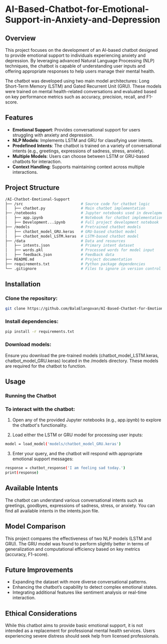 # AI-Based-Chatbot-for-Emotional-Support-in-Anxiety-and-Depression

## Overview
This project focuses on the development of an AI-based chatbot designed to provide emotional support to individuals experiencing anxiety and depression. By leveraging advanced Natural Language Processing (NLP) techniques, the chatbot is capable of understanding user inputs and offering appropriate responses to help users manage their mental health.

The chatbot was developed using two main model architectures: Long Short-Term Memory (LSTM) and Gated Recurrent Unit (GRU). These models were trained on mental health-related conversations and evaluated based on key performance metrics such as accuracy, precision, recall, and F1-score.

## Features
- **Emotional Support**: Provides conversational support for users struggling with anxiety and depression.
- **NLP Models**: Implements LSTM and GRU for classifying user intents.
- **Predefined Intents**: The chatbot is trained on a variety of conversational intents (e.g., greetings, expressions of sadness, stress, anxiety).
- **Multiple Models**: Users can choose between LSTM or GRU-based chatbots for interaction.
- **Context Handling**: Supports maintaining context across multiple interactions.

## Project Structure
```bash
/AI-Chatbot-Emotional-Support
├── /src                          # Source code for chatbot logic
│   ├── chatbot.py                # Main chatbot implementation
├── /notebooks                    # Jupyter notebooks used in development
│   ├── app.ipynb                 # Notebook for chatbot implementation
│   ├── Development...ipynb       # Full project development notebook
├── /models                       # Pretrained chatbot models
│   ├── chatbot_model_GRU.keras   # GRU-based chatbot model
│   ├── chatbot_model_LSTM.keras  # LSTM-based chatbot model
├── /data                         # Data and resources
│   ├── intents.json              # Primary intent dataset
│   ├── words.pkl                 # Processed words for model input
│   ├── feedback.json             # Feedback data
├── README.md                     # Project documentation
├── requirements.txt              # Python package dependencies
└── .gitignore                    # Files to ignore in version control
```

## Installation

### Clone the repository:
```bash
git clone https://github.com/BalaElangovan/AI-Based-Chatbot-for-Emotional-Support-in-Anxiety-and-Depression.git
```

### Install dependencies:
```bash
pip install -r requirements.txt
```

### Download models:

Ensure you download the pre-trained models (chatbot_model_LSTM.keras, chatbot_model_GRU.keras) located in the /models directory. These models are required for the chatbot to function.

## Usage
### Running the Chatbot
### To interact with the chatbot:

1. Open any of the provided Jupyter notebooks (e.g., app.ipynb) to explore the chatbot's functionality.

2. Load either the LSTM or GRU model for processing user inputs:

```bash
model = load_model('models/chatbot_model_GRU.keras')
```

3. Enter your query, and the chatbot will respond with appropriate emotional support messages:

```bash
response = chatbot_response('I am feeling sad today.')
print(response)
```

## Available Intents
The chatbot can understand various conversational intents such as greetings, goodbyes, expressions of sadness, stress, or anxiety. You can find all available intents in the intents.json file.

## Model Comparison
This project compares the effectiveness of two NLP models (LSTM and GRU). The GRU model was found to perform slightly better in terms of generalization and computational efficiency based on key metrics (accuracy, F1-score).

## Future Improvements
- Expanding the dataset with more diverse conversational patterns.
- Enhancing the chatbot’s capability to detect complex emotional states.
- Integrating additional features like sentiment analysis or real-time interaction.

## Ethical Considerations
While this chatbot aims to provide basic emotional support, it is not intended as a replacement for professional mental health services. Users experiencing severe distress should seek help from licensed professionals.




